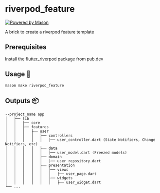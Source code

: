 # riverpod_feature

[![Powered by Mason](https://img.shields.io/endpoint?url=https%3A%2F%2Ftinyurl.com%2Fmason-badge)](https://github.com/felangel/mason)

A brick to create a riverpod feature template

## Prerequisites

<!-- TODO: Dio and Freezed as requirements -->

Install the [flutter_riverpod](https://pub.dev/packages/flutter_riverpod) package from pub.dev

## Usage 🚀

```
mason make riverpod_feature
```

## Outputs 📦

```
--project_name app
│   ├── lib
│   │   ├── core
│   │   ├── features
│   │   │   ├── user
│   │   │   │   ├── controllers
│   │   │   │   │   ├── user_controller.dart (State Notifiers, Change Notifiers, etc)
│   │   │   │   ├── data
│   │   │   │   │   ├── user_model.dart (Freezed models)
│   │   │   │   ├── domain
│   │   │   │   │   ├── user_repository.dart
│   │   │   │   ├── presentation
│   │   │   │   │   ├── views
│   │   │   │   │   │   ├── user_page.dart
│   │   │   │   │   ├── widgets
│   │   │   │   │   │   ├── user_widget.dart
└── ...
```

